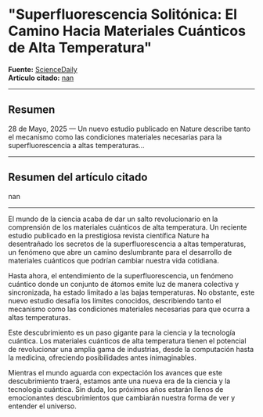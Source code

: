 # "Superfluorescencia Solitónica: El Camino Hacia Materiales Cuánticos de Alta Temperatura"

**Fuente:** [ScienceDaily](https://www.sciencedaily.com/releases/2025/05/250528131645.htm)  
**Artículo citado:** [nan](nan)

---

## Resumen
28 de Mayo, 2025 — Un nuevo estudio publicado en Nature describe tanto el mecanismo como las condiciones materiales necesarias para la superfluorescencia a altas temperaturas...

---

## Resumen del artículo citado
nan

---

El mundo de la ciencia acaba de dar un salto revolucionario en la comprensión de los materiales cuánticos de alta temperatura. Un reciente estudio publicado en la prestigiosa revista científica Nature ha desentrañado los secretos de la superfluorescencia a altas temperaturas, un fenómeno que abre un camino deslumbrante para el desarrollo de materiales cuánticos que podrían cambiar nuestra vida cotidiana.

Hasta ahora, el entendimiento de la superfluorescencia, un fenómeno cuántico donde un conjunto de átomos emite luz de manera colectiva y sincronizada, ha estado limitado a las bajas temperaturas. No obstante, este nuevo estudio desafía los límites conocidos, describiendo tanto el mecanismo como las condiciones materiales necesarias para que ocurra a altas temperaturas.

Este descubrimiento es un paso gigante para la ciencia y la tecnología cuántica. Los materiales cuánticos de alta temperatura tienen el potencial de revolucionar una amplia gama de industrias, desde la computación hasta la medicina, ofreciendo posibilidades antes inimaginables.

Mientras el mundo aguarda con expectación los avances que este descubrimiento traerá, estamos ante una nueva era de la ciencia y la tecnología cuántica. Sin duda, los próximos años estarán llenos de emocionantes descubrimientos que cambiarán nuestra forma de ver y entender el universo.